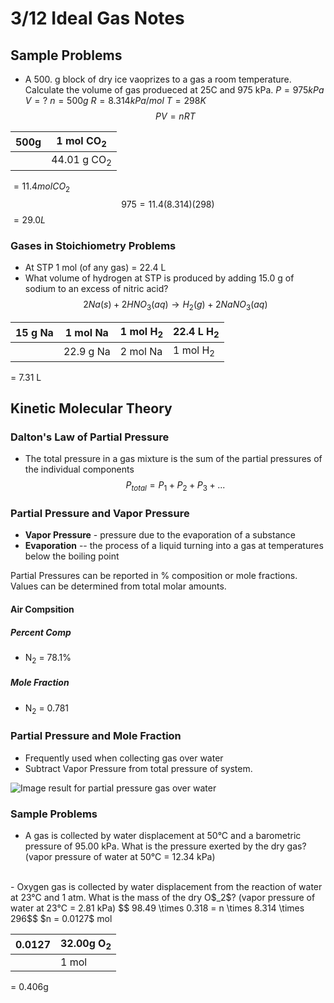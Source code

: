 # 3/12 Ideal Gas Notes
## Sample Problems
- A 500. g block of dry ice vaoprizes to a gas a room temperature. Calculate the volume of gas produeced at 25C and 975 kPa.
$P = 975 kPa$
$V = ?$
$n = 500g$
$R = 8.314 kPa/mol$
$T = 298K$
$$ PV = nRT $$

| 500g | 1 mol CO<sub>2 |
|--|--|
| | 44.01 g CO<sub>2 |
$= 11.4 mol CO_2$
$$975 = 11.4(8.314)(298)$$
$= 29.0 L$
### Gases in Stoichiometry Problems

- At STP 1 mol (of any gas) = 22.4 L
- What volume of hydrogen at STP is produced by adding 15.0 g of sodium to an excess of nitric acid?
$$2Na(s) + 2HNO_3(aq) → H_2(g) + 2NaNO_3(aq)$$

| 15 g Na | 1 mol Na | 1 mol H<sub>2 | 22.4 L H<sub>2 |
|--|--|--|--|
| | 22.9 g Na | 2 mol Na | 1 mol H<sub>2|
= 7.31 L
## Kinetic Molecular Theory
### Dalton's Law of Partial Pressure
- The total pressure in a gas mixture is the sum of the partial pressures of the individual components
$$P_{total} = P_1 + P_2 + P_3 + ...$$
### Partial Pressure and Vapor Pressure
- **Vapor Pressure** - pressure due to the evaporation of a substance
- **Evaporation** -- the process of a liquid turning into a gas at temperatures below the boiling point

Partial Pressures can be reported in % composition or mole fractions. Values can be determined from total molar amounts.
#### Air Compsition
##### Percent Comp
- N$_2$ = 78.1%
##### Mole Fraction
- N$_2$ = 0.781
### Partial Pressure and Mole Fraction
- Frequently used when collecting gas over water
- Subtract Vapor Pressure from total pressure of system.

![Image result for partial pressure gas over water](https://slideplayer.com/slide/10948214/39/images/2/Dalton%E2%80%99s+Law+of+Partial+Pressures%3A+in+a+mixture+of+gases%2C+each+gas+exerts+a+pressure+%28partial+pressure%29+and+the+total+pressure+is+the+sum+of+all+the+partial+pressures..jpg)
### Sample Problems
- A gas is collected by water displacement at 50°C and a barometric pressure of 95.00 kPa. What is the pressure exerted by the dry gas? (vapor pressure of water at 50°C = 12.34 kPa) 
<br>
- Oxygen gas is collected by water displacement from the reaction of water at 23°C and 1 atm. What is the mass of the dry O$_2$? (vapor pressure of water at 23°C = 2.81 kPa)
$$ 98.49 \times 0.318 = n \times 8.314 \times 296$$ 
$n = 0.0127$ mol

| 0.0127| 32.00g O$_2$ |
|--|--| 
| | 1 mol |
= 0.406g


<!--stackedit_data:
eyJoaXN0b3J5IjpbLTIwMTkzMTA0NjQsNDYzNjY1MDIzXX0=
-->
